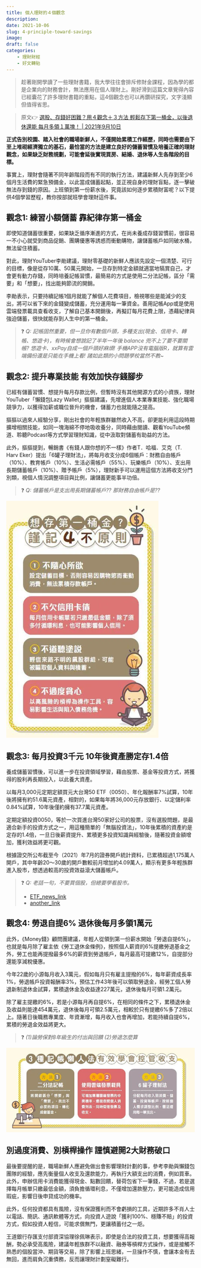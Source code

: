 ```yaml
---
title: 個人理財的４個觀念
description: 
date: 2021-10-06
slug: 4-principle-toward-savings
image: 
draft: false
categories:
    - 理財財經
    - 好文轉貼
---
```


> 趁著剛開學讀了一些理財書籍，我大學往往會排斥修財金課程，因為學的都是企業向的財務會計，無法應用在個人理財上。剛好滑到這篇文章覺得內容已經囊花了許多理財書籍的重點，這4個觀念也可以再鑽研探究，文字淺顯但值得省思。  

> 原文:point_right: [選股、存錢好困難？用４觀念＋３方法 輕鬆存下第一桶金，以後退休還能 每月多領１萬塊！ | 2021年9月10日](https://tw.news.yahoo.com/%E9%81%B8%E8%82%A1-%E5%AD%98%E9%8C%A2%E5%A5%BD%E5%9B%B0%E9%9B%A3-%E7%94%A8-%E8%A7%80%E5%BF%B5-%E6%96%B9%E6%B3%95-060900366.html)

**正式告別校園、踏入社會的職場新鮮人，不僅開始累積工作經歷，同時也需要由下至上堆砌經濟獨立的基石，最恰當的方法是建立良好的儲蓄習慣及培養正確的理財觀念，如果缺乏財務規劃，可能會延後實現買房、結婚、退休等人生各階段的目標。**

事實上，理財會隨著不同年齡階段而有不同的執行方法，建議新鮮人先存到至少6個月生活費的緊急預備金，以此當成儲蓄起點，並正視自身的理財盲點，逐一擊破無法存到錢的原因。上班領到第一份薪水後，究竟該如何逐步累積財富呢？以下提供4個學習歷程，教你按部就班學會理財這件事。

## 觀念1: 練習小額儲蓄 靠紀律存第一桶金
即使知道儲蓄很重要，如果缺乏循序漸進的方式，在尚未養成存錢習慣前，很容易一不小心就受到商品促銷、團購優惠等誘惑而衝動購物，讓儲蓄帳戶如同破水桶，無法留住積蓄。

對此，理財YouTuber李勛建議，理財零基礎的新鮮人應該先設定一個清楚、可行的目標，像是從存10萬、50萬元開始，一旦存到特定金額就適當地犒賞自己，才會更有動力存錢，同時培養記帳習慣，最簡易的方式是使用二分法記帳，區分「需要」和「想要」，找出能夠節流的開銷。

李勛表示，只要持續記帳1個月就能了解個人花費項目，檢視哪些是能減少的支出，將可以省下來的金錢變成儲蓄，充分運用每一筆資金。善用記帳App或是使用雲端發票載具查看收支，了解自己基本開銷後，再擬訂每月花費上限，憑藉紀律與強迫儲蓄，很快就能存到人生中的第一桶金。

> :question: *Q: 記帳固然重要，但一旦你有數個戶頭，多種支出(現金、信用卡、轉帳、悠遊卡)，有時候會想說記了半年一年後 balance 兜不上了要不要關帳? 悠遊卡、xxPay自成一個戶頭好麻煩! 手機APP沒有電腦版R，就算有雲端備份還是只能在手機上看! 諸如此類的小問題學校當然不教~*

## 觀念2: 提升專業技能 有效加快存錢腳步
已經有儲蓄習慣、想提升每月存款比例，但暫時沒有其他開源方式的小資族，理財YouTuber「懶錢包Lazy Wallet」摳摳建議，先增進個人本業專業技能、強化職場競爭力，以獲得加薪或職位晉升的機會，儲蓄力也就能隨之提高。

摳摳以過來人經驗分享，剛出社會的年輕族群雖然收入不高，卻更能利用這段時期擴增相關技能，如同一塊海綿不停地吸收養分，同時藉由閱讀、觀看YouTube頻道、聆聽Podcast等方式學習理財知識，從中汲取對儲蓄有助益的方法。

此外，摳摳提到，暢銷書《有錢人跟你想的不一樣》作者T．哈福．艾克（T. Harv Eker）提出「6罐子理財法」，將每月收支分成6個帳戶：財務自由帳戶（10%）、教育帳戶（10%）、生活必需帳戶（55%）、玩樂帳戶（10%）、支出用長期儲蓄帳戶（10%）、贈予帳戶（5%），理財新手可以運用這個方法將收支分門別類，視個人情況調整項目與比例，讓儲蓄更能事半功倍。

> :question: *Q: 儲蓄帳戶是支出用長期儲蓄帳戶?? 那財務自由帳戶是??*

![](img-4原則.webp)

## 觀念3: 每月投資3千元 10年後資產勝定存1.4倍
養成儲蓄習慣後，可以進一步在投資領域學習，藉由股票、基金等投資方式，將獲得的股利再長期投入，以此養大資產。

以每月3,000元定期定額買元大台灣50 ETF（0050）、年化報酬率7%試算，10年後將擁有約51.6萬元資產，相對的，如果每年將36,000元存放銀行、以定儲利率0.84%試算，10年後僅約擁有37.7萬元資產。

定期定額投資0050，等於一次買進台灣50家好公司的股票，沒有選股問題，是最適合新手的投資方式之一，用這種簡單的「無腦投資法」，10年後累積的資產約是定存的1.4倍，一旦日後薪資提升、累積更多投資知識與經驗後，隨著投資金額增加，獲利效益將更可觀。

根據證交所公布截至今（2021）年7月的證券開戶統計資料，已累積超過1,175萬人開戶，其中年齡20～30歲的開戶數較前月增加約4.09萬人，顯示有更多年輕族群進入股市，想透過較高的投資效益滾大儲蓄帳戶。

> :question: *Q: 老話一句，不要買個股，但總要學看股市。*
>    - [ETF_news_link](https://finance.ettoday.net/news/2093682) 
>    - [another_link](https://www.mirrormedia.mg/story/20210902money002/)

## 觀念4: 勞退自提6% 退休後每月多領1萬元
此外，《Money錢》顧問團建議，年輕人從領到第一份薪水開始「勞退自提6%」，也就是每月除了雇主依《勞工退休金條例》，按照個人薪資的6%提繳勞退基金之外，勞工也能再提撥最多6%的薪資到勞退帳戶，每月最高可提繳12%，自提部分還能享減稅優惠。

今年22歲的小源每月收入3萬元，假如每月只有雇主提撥的6%，每年薪資成長率1%，勞退帳戶投資報酬率3%，預估工作43年後可以領取勞退金，經勞工個人勞退新制退休金試算，累積退休金及收益達227萬元，退休後每月可領1.2萬元。

除了雇主提繳的6%，若是小源每月再自提6%，在相同的條件之下，累積退休金及收益則能達454萬元，退休後每月可領2.5萬元，相較於只有提繳6%多了2倍以上。隨著日後職務專業度、年資漸增，每月收入也會再增加，若能持續自提6%，累積的勞退金效益將更大。

> :question: *(1)論勞保對8年級生的付出與回饋  (2)勞退怎麼算*

![](img-記帳.webp)

## 別過度消費、別槓桿操作 謹慎避開2大財務破口
最後要提醒的是，職場新鮮人應避免做出會影響理財計劃的事，參考李勛與懶錢包團隊的經驗，應先衡量個人收支及還款能力，再執行大額支出的消費，例如買車。此外，申辦信用卡消費能獲得現金、點數回饋，替荷包省下一筆錢，不過，若是選擇每月帳單只繳最低金額，須負擔循環利息，不僅增加還款壓力，更可能造成信用瑕疵，影響日後申貸成功的機率。

此外，任何投資都具有風險，沒有保證獲利而不會虧損的工具，近期許多不肖人士以電話、簡訊、通訊軟體等方式，向投資人遊說「獲利100%、穩賺不賠」的投資方式，假如投資人輕信，可能求償無門，更讓積蓄付之一炬。

王道銀行存匯支付部資深協理徐佩琳表示，即使是合法的投資工具，想要獲得高報酬，勢必承受高風險，建議年輕族群不以融資、融券等槓桿方式操作，或是接觸不熟悉的個股當沖、期貨等交易，除了影響上班思緒，一旦操作不慎，會讓本金有去無回，進而肩負沉重債務，反而讓理財計劃窒礙難行。

